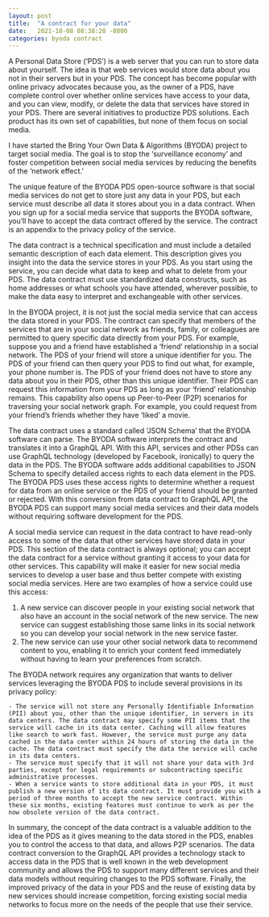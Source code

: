 ```yaml
---
layout: post
title:  "A contract for your data"
date:   2021-10-08 08:38:20 -0800
categories: byoda contract
---
```

A Personal Data Store (‘PDS’) is a web server that you can run to store data about yourself. The idea is that web services would store data about you not in their servers but in your PDS. The concept has become popular with online privacy advocates because you, as the owner of a PDS, have complete control over whether online services have access to your data, and you can view, modify, or delete the data that services have stored in your PDS. There are several initiatives to productize PDS solutions. Each product has its own set of capabilities, but none of them focus on social media.

I have started the Bring Your Own Data & Algorithms (BYODA) project to target social media. The goal is to stop the ‘surveillance economy’ and foster competition between social media services by reducing the benefits of the ‘network effect.’

The unique feature of the BYODA PDS open-source software is that social media services do not get to store just any data in your PDS, but each service must describe all data it stores about you in a data contract. When you sign up for a social media service that supports the BYODA software, you’ll have to accept the data contract offered by the service. The contract is an appendix to the privacy policy of the service.

The data contract is a technical specification and must include a detailed semantic description of each data element. This description gives you insight into the data the service stores in your PDS. As you start using the service, you can decide what data to keep and what to delete from your PDS. The data contract must use standardized data constructs, such as home addresses or what schools you have attended, wherever possible, to make the data easy to interpret and exchangeable with other services.

In the BYODA project, it is not just the social media service that can access the data stored in your PDS. The contract can specify that members of the services that are in your social network as friends, family, or colleagues are permitted to query specific data directly from your PDS. For example, suppose you and a friend have established a ‘friend’ relationship in a social network. The PDS of your friend will store a unique identifier for you. The PDS of your friend can then query your PDS to find out what, for example, your phone number is. The PDS of your friend does not have to store any data about you in their PDS, other than this unique identifier. Their PDS can request this information from your PDS as long as your ‘friend’ relationship remains. This capability also opens up Peer-to-Peer (P2P) scenarios for traversing your social network graph. For example, you could request from your friend’s friends whether they have ‘liked’ a movie.

The data contract uses a standard called ‘JSON Schema’ that the BYODA software can parse. The BYODA software interprets the contract and translates it into a GraphQL API. With this API, services and other PDSs can use GraphQL technology (developed by Facebook, ironically) to query the data in the PDS. The BYODA software adds additional capabilities to JSON Schema to specify detailed access rights to each data element in the PDS. The BYODA PDS uses these access rights to determine whether a request for data from an online service or the PDS of your friend should be granted or rejected. With this conversion from data contract to GraphQL API, the BYODA PDS can support many social media services and their data models without requiring software development for the PDS.

A social media service can request in the data contract to have read-only access to some of the data that other services have stored data in your PDS. This section of the data contract is always optional; you can accept the data contract for a service without granting it access to your data for other services. This capability will make it easier for new social media services to develop a user base and thus better compete with existing social media services. Here are two examples of how a service could use this access:
1. A new service can discover people in your existing social network that also have an account in the social network of the new service. The new service can suggest establishing those same links in its social network so you can develop your social network in the new service faster.
2. The new service can use your other social network data to recommend content to you, enabling it to enrich your content feed immediately without having to learn your preferences from scratch.

The BYODA network requires any organization that wants to deliver services leveraging the BYODA PDS to include several provisions in its privacy policy:

    - The service will not store any Personally Identifiable Information (PII) about you, other than the unique identifier, in servers in its data centers. The data contract may specify some PII items that the service will cache in its data center. Caching will allow features like search to work fast. However, the service must purge any data cached in the data center within 24 hours of storing the data in the cache. The data contract must specify the data the service will cache in its data centers.
    - The service must specify that it will not share your data with 3rd parties, except for legal requirements or subcontracting specific administrative processes.
    - When a service wants to store additional data in your PDS, it must publish a new version of its data contract. It must provide you with a period of three months to accept the new service contract. Within these six months, existing features must continue to work as per the now obsolete version of the data contract.

In summary, the concept of the data contract is a valuable addition to the idea of the PDS as it gives meaning to the data stored in the PDS, enables you to control the access to that data, and allows P2P scenarios. The data contract conversion to the GraphQL API provides a technology stack to access data in the PDS that is well known in the web development community and allows the PDS to support many different services and their data models without requiring changes to the PDS software. Finally, the improved privacy of the data in your PDS and the reuse of existing data by new services should increase competition, forcing existing social media networks to focus more on the needs of the people that use their service.